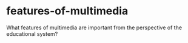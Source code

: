 # features-of-multimedia
What features of multimedia are important from the perspective of the educational system?
